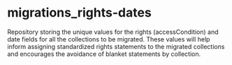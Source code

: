 # migrations_rights-dates
Repository storing the unique values for the rights (accessCondition) and date fields for all the collections to be migrated. These values will help inform assigning standardized rights statements to the migrated collections and encourages the avoidance of blanket statements by collection.
